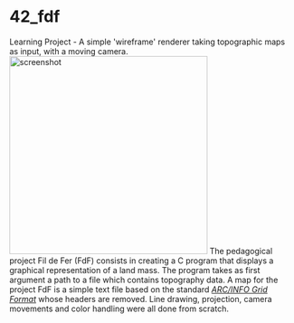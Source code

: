 # 42_fdf
Learning Project - A simple 'wireframe' renderer taking topographic maps as input, with a moving camera.
<img src="http://hugobally.me/host/img/fdf.png" width="350" title="screenshot" alt="screenshot">
The pedagogical project Fil de Fer (FdF) consists in creating a C program that displays a graphical representation of a land mass. The program takes as first argument a path to a file which contains topography data.
A map for the project FdF is a simple text file based on the standard  [*ARC/INFO Grid Format*](https://en.wikipedia.org/wiki/Esri_grid) whose headers are removed.
Line drawing, projection, camera movements and color handling were all done from scratch. 
